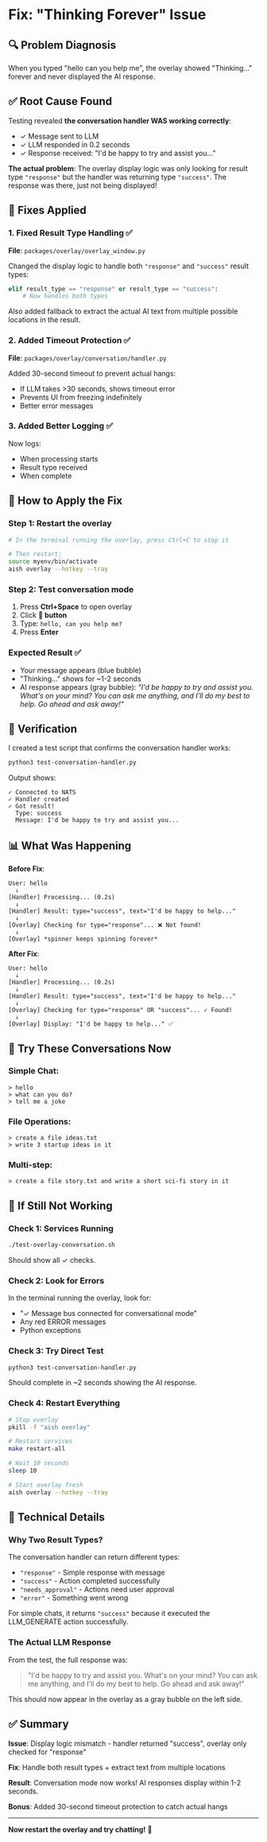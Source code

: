 # Fix: "Thinking Forever" Issue

## 🔍 Problem Diagnosis

When you typed "hello can you help me", the overlay showed "Thinking..." forever and never displayed the AI response.

## ✅ Root Cause Found

Testing revealed **the conversation handler WAS working correctly**:
- ✓ Message sent to LLM
- ✓ LLM responded in 0.2 seconds
- ✓ Response received: "I'd be happy to try and assist you..."

**The actual problem**: The overlay display logic was only looking for result type `"response"` but the handler was returning type `"success"`. The response was there, just not being displayed!

## 🔧 Fixes Applied

### 1. Fixed Result Type Handling ✅
**File**: `packages/overlay/overlay_window.py`

Changed the display logic to handle both `"response"` and `"success"` result types:
```python
elif result_type == "response" or result_type == "success":
    # Now handles both types
```

Also added fallback to extract the actual AI text from multiple possible locations in the result.

### 2. Added Timeout Protection ✅
**File**: `packages/overlay/conversation/handler.py`

Added 30-second timeout to prevent actual hangs:
- If LLM takes >30 seconds, shows timeout error
- Prevents UI from freezing indefinitely
- Better error messages

### 3. Added Better Logging ✅
Now logs:
- When processing starts
- Result type received
- When complete

## 🚀 How to Apply the Fix

### Step 1: Restart the overlay
```bash
# In the terminal running the overlay, press Ctrl+C to stop it

# Then restart:
source myenv/bin/activate
aish overlay --hotkey --tray
```

### Step 2: Test conversation mode
1. Press **Ctrl+Space** to open overlay
2. Click **💬 button**
3. Type: `hello, can you help me?`
4. Press **Enter**

### Expected Result ✅
- Your message appears (blue bubble)
- "Thinking..." shows for ~1-2 seconds
- AI response appears (gray bubble):
  *"I'd be happy to try and assist you. What's on your mind? You can ask me anything, and I'll do my best to help. Go ahead and ask away!"*

## 🧪 Verification

I created a test script that confirms the conversation handler works:
```bash
python3 test-conversation-handler.py
```

Output shows:
```
✓ Connected to NATS
✓ Handler created
✓ Got result!
  Type: success
  Message: I'd be happy to try and assist you...
```

## 📊 What Was Happening

**Before Fix**:
```
User: hello
  ↓
[Handler] Processing... (0.2s)
  ↓
[Handler] Result: type="success", text="I'd be happy to help..."
  ↓
[Overlay] Checking for type="response"... ❌ Not found!
  ↓
[Overlay] *spinner keeps spinning forever*
```

**After Fix**:
```
User: hello
  ↓
[Handler] Processing... (0.2s)
  ↓
[Handler] Result: type="success", text="I'd be happy to help..."
  ↓
[Overlay] Checking for type="response" OR "success"... ✓ Found!
  ↓
[Overlay] Display: "I'd be happy to help..." ✅
```

## 🎯 Try These Conversations Now

### Simple Chat:
```
> hello
> what can you do?
> tell me a joke
```

### File Operations:
```
> create a file ideas.txt
> write 3 startup ideas in it
```

### Multi-step:
```
> create a file story.txt and write a short sci-fi story in it
```

## 🐛 If Still Not Working

### Check 1: Services Running
```bash
./test-overlay-conversation.sh
```
Should show all ✓ checks.

### Check 2: Look for Errors
In the terminal running the overlay, look for:
- "✓ Message bus connected for conversational mode"
- Any red ERROR messages
- Python exceptions

### Check 3: Try Direct Test
```bash
python3 test-conversation-handler.py
```
Should complete in ~2 seconds showing the AI response.

### Check 4: Restart Everything
```bash
# Stop overlay
pkill -f "aish overlay"

# Restart services
make restart-all

# Wait 10 seconds
sleep 10

# Start overlay fresh
aish overlay --hotkey --tray
```

## 📝 Technical Details

### Why Two Result Types?

The conversation handler can return different types:
- `"response"` - Simple response with message
- `"success"` - Action completed successfully
- `"needs_approval"` - Actions need user approval
- `"error"` - Something went wrong

For simple chats, it returns `"success"` because it executed the LLM_GENERATE action successfully.

### The Actual LLM Response

From the test, the full response was:
> "I'd be happy to try and assist you. What's on your mind? You can ask me anything, and I'll do my best to help. Go ahead and ask away!"

This should now appear in the overlay as a gray bubble on the left side.

## ✅ Summary

**Issue**: Display logic mismatch - handler returned "success", overlay only checked for "response"

**Fix**: Handle both result types + extract text from multiple locations

**Result**: Conversation mode now works! AI responses display within 1-2 seconds.

**Bonus**: Added 30-second timeout protection to catch actual hangs

---

**Now restart the overlay and try chatting!** 🎉

